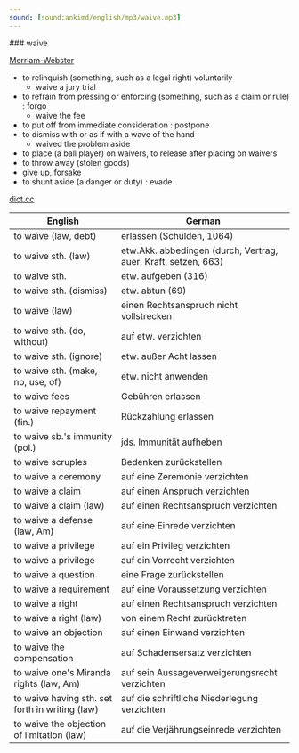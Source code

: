 ```yaml
---
sound: [sound:ankimd/english/mp3/waive.mp3]
---
```


\### waive

[Merriam-Webster](https://www.merriam-webster.com/dictionary/waive)

- to relinquish (something, such as a legal right) voluntarily
    - waive a jury trial
- to refrain from pressing or enforcing (something, such as a claim or rule) : forgo
    - waive the fee
- to put off from immediate consideration : postpone
- to dismiss with or as if with a wave of the hand
    - waived the problem aside
- to place (a ball player) on waivers, to release after placing on waivers
- to throw away (stolen goods)
- give up, forsake
- to shunt aside (a danger or duty) : evade

[dict.cc](https://www.dict.cc/waive)

| English        | German       |
| -------------- | ------------ |
| to waive (law, debt) | erlassen (Schulden, 1064) |
| to waive sth. (law) | etw.Akk. abbedingen (durch, Vertrag, auer, Kraft, setzen, 663) |
| to waive sth. | etw. aufgeben (316) |
| to waive sth. (dismiss) | etw. abtun (69) |
| to waive (law) | einen Rechtsanspruch nicht vollstrecken |
| to waive sth. (do, without) | auf etw. verzichten |
| to waive sth. (ignore) | etw. außer Acht lassen |
| to waive sth. (make, no, use, of) | etw. nicht anwenden |
| to waive fees | Gebühren erlassen |
| to waive repayment (fin.) | Rückzahlung erlassen |
| to waive sb.'s immunity (pol.) | jds. Immunität aufheben |
| to waive scruples | Bedenken zurückstellen |
| to waive a ceremony | auf eine Zeremonie verzichten |
| to waive a claim | auf einen Anspruch verzichten |
| to waive a claim (law) | auf einen Rechtsanspruch verzichten |
| to waive a defense (law, Am) | auf eine Einrede verzichten |
| to waive a privilege | auf ein Privileg verzichten |
| to waive a privilege | auf ein Vorrecht verzichten |
| to waive a question | eine Frage zurückstellen |
| to waive a requirement | auf eine Voraussetzung verzichten |
| to waive a right | auf einen Rechtsanspruch verzichten |
| to waive a right (law) | von einem Recht zurücktreten |
| to waive an objection | auf einen Einwand verzichten |
| to waive the compensation | auf Schadensersatz verzichten |
| to waive one's Miranda rights (law, Am) | auf sein Aussageverweigerungsrecht verzichten |
| to waive having sth. set forth in writing (law) | auf die schriftliche Niederlegung verzichten |
| to waive the objection of limitation (law) | auf die Verjährungseinrede verzichten |

